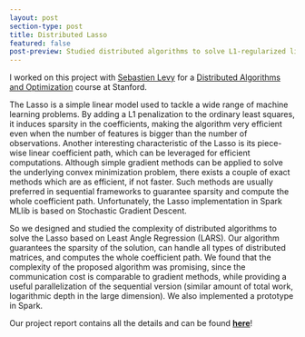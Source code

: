 ```yaml
---
layout: post
section-type: post
title: Distributed Lasso
featured: false
post-preview: Studied distributed algorithms to solve L1-regularized linear regression (Lasso) and implemented a distributed version of Least Angle Regression (LARS) in Spark, which provides exact solution (hence guarantees sparsity in the coefficients) while computing the whole coefficient path.
---
```

I worked on this project with [Sebastien Levy](https://fr.linkedin.com/in/sebastien-levy-59826aa0) 
for a [Distributed Algorithms and Optimization](https://stanford.edu/~rezab/dao/) course at Stanford.

The Lasso is a simple linear model used to tackle a wide range of machine learning problems. By adding 
a L1 penalization to the ordinary least squares, it induces sparsity in the coefficients, making the algorithm 
very efficient even when the number of features is bigger than the number of observations. Another interesting 
characteristic of the Lasso is its piece-wise linear coefficient path, which can be leveraged for efficient 
computations. Although simple gradient methods can be applied to solve the underlying convex minimization problem, 
there exists a couple of exact methods which are as efficient, if not faster. Such methods are usually preferred 
in sequential frameworks to guarantee sparsity and compute the whole coefficient path. Unfortunately, the Lasso implementation
in Spark MLlib is based on Stochastic Gradient Descent.

So we designed and studied the complexity of distributed algorithms to solve the Lasso based on Least Angle Regression (LARS). 
Our algorithm guarantees the sparsity of the solution, can handle all types of distributed matrices, 
and computes the whole coefficient path.
We found that the complexity of the proposed algorithm was promising, since the communication cost is comparable 
to gradient methods, while providing a useful parallelization of the sequential version 
(similar amount of total work, logarithmic depth in the large dimension).
We also implemented a prototype in Spark.

Our project report contains all the details and can be found **[here](http://bit.do/dlars)**!